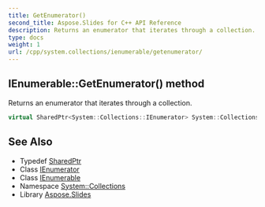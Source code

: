 ```yaml
---
title: GetEnumerator()
second_title: Aspose.Slides for C++ API Reference
description: Returns an enumerator that iterates through a collection.
type: docs
weight: 1
url: /cpp/system.collections/ienumerable/getenumerator/
---
```

## IEnumerable::GetEnumerator() method


Returns an enumerator that iterates through a collection.

```cpp
virtual SharedPtr<System::Collections::IEnumerator> System::Collections::IEnumerable::GetEnumerator()=0
```

## See Also

* Typedef [SharedPtr](../../system/sharedptr/)
* Class [IEnumerator](../ienumerator/)
* Class [IEnumerable](./)
* Namespace [System::Collections](../)
* Library [Aspose.Slides](../../)